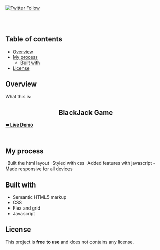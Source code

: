 <div>
  
  [![Twitter Follow](https://img.shields.io/twitter/follow/merlinhive?style=social)](https://twitter.com/intent/follow?screen_name=merlinhive)

</div>

  <br />
  <br />

## Table of contents

- [Overview](#overview)
- [My process](#my-process)
  - [Built with](#built-with)
- [License](#License)

## Overview

What this is:

  <h2 align="center">BlackJack Game</h2>

<a href="https://blackjack.netlify.app"><strong>➥ Live Demo</strong></a>

<br />

## My process

-Built the html layout
-Styled with css
-Added features with javascript
-Made responsive for all devices

## Built with

- Semantic HTML5 markup
- CSS
- Flex and grid
- Javascript

## License

This project is **free to use** and does not contains any license.
